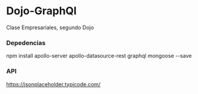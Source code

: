 # Dojo-GraphQl
Clase Empresariales, segundo Dojo

### Depedencias

npm install apollo-server apollo-datasource-rest graphql mongoose --save

### API

https://jsonplaceholder.typicode.com/
